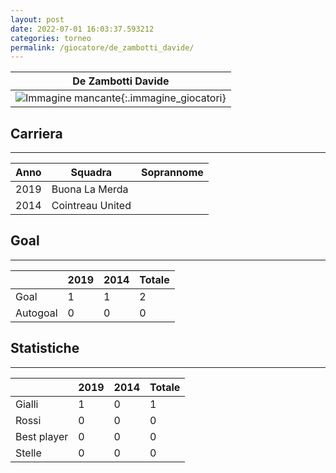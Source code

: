 ```yaml
---
layout: post
date: 2022-07-01 16:03:37.593212
categories: torneo
permalink: /giocatore/de_zambotti_davide/
---
```

<link rel='stylesheets' href='./../assets/giocatori.css'>

| De Zambotti Davide |
|:-----:|
| ![Immagine mancante]('./../../assets/giocatori/de_zambotti_davide.png){:.immagine_giocatori} |


## Carriera
----

|Anno|Squadra|Soprannome|
|:---:|---|---|
|2019|Buona La Merda||
|2014|Cointreau United||


## Goal
----

| |2019|2014| Totale |
|---|---|---|---|
|Goal|1|1|2|
|Autogoal|0|0|0|


## Statistiche
----

| |2019|2014| Totale |
|---|---|---|---|
|Gialli|1|0|1|
|Rossi|0|0|0|
|Best player|0|0|0|
|Stelle|0|0|0|